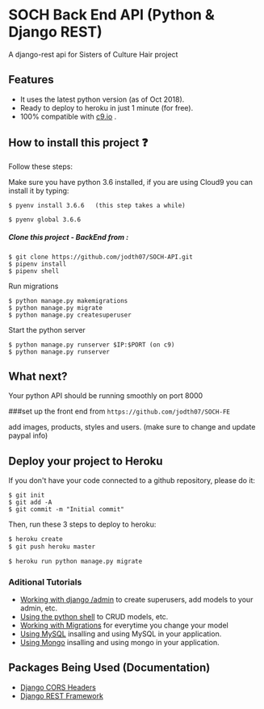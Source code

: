 # SOCH Back End API (Python & Django REST)

A django-rest api for Sisters of Culture Hair project

## Features

- It uses the latest python version (as of Oct 2018).
- Ready to deploy to heroku in just 1 minute (for free).
- 100% compatible with [c9.io](http://c9.io) .

## How to install this project :question:

Follow these steps:

Make sure you have python 3.6 installed, if you are using Cloud9 you can install it by typing:
```
$ pyenv install 3.6.6   (this step takes a while)

$ pyenv global 3.6.6
```


##### Clone this project - BackEnd from :
```
$ git clone https://github.com/jodth07/SOCH-API.git
$ pipenv install
$ pipenv shell
```

Run migrations
```
$ python manage.py makemigrations
$ python manage.py migrate
$ python manage.py createsuperuser
```

Start the python server

```
$ python manage.py runserver $IP:$PORT (on c9)
$ python manage.py runserver 
```


## What next?

Your python API should be running smoothly on port 8000

###set up the front end from 
`https://github.com/jodth07/SOCH-FE`

add images, products, styles and users.
(make sure to change and update paypal info)


## Deploy your project to Heroku
If you don't have your code connected to a github repository, please do it:
```
$ git init
$ git add -A
$ git commit -m "Initial commit"
```
Then, run these 3 steps to deploy to heroku:
```sh
$ heroku create
$ git push heroku master

$ heroku run python manage.py migrate
```

### Aditional Tutorials
- [Working with django /admin](https://github.com/4GeeksAcademy/django-rest-hello/blob/master/docs/ADMIN.md) to create superusers, add models to your admin, etc.
- [Using the python shell](https://github.com/4GeeksAcademy/django-rest-hello/blob/master/docs/DATABASE_API.md) to CRUD models, etc.
- [Working with Migrations](https://github.com/4GeeksAcademy/django-rest-hello/blob/master/docs/MIGRATIONS.md) for everytime you change your model
- [Using MySQL](https://github.com/4GeeksAcademy/django-rest-hello/blob/master/docs/MYSQL.md) insalling and using MySQL in your application.
- [Using Mongo](https://github.com/4GeeksAcademy/django-rest-hello/blob/master/docs/MONGO.md) insalling and using mongo in your application.

## Packages Being Used (Documentation)
- [Django CORS Headers](https://github.com/ottoyiu/django-cors-headers)
- [Django REST Framework](https://github.com/encode/django-rest-framework)
